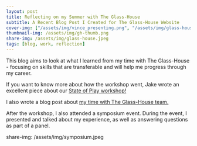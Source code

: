 ```yaml
---
layout: post
title: Reflecting on my Summer with The Glass-House
subtitle: A Recent Blog Post I Created for The Glass-House Website
cover-img: ["/assets/img/vince_presenting.png", "/assets/img/glass-house.jpeg"]
thumbnail-img: /assets/img/gh-thumb.png
share-img: /assets/img/glass-house.jpeg
tags: [blog, work, reflection]
---
```


This blog aims to look at what I learned from my time with The Glass-House - focusing on skills that are transferable and will help me progress through my career.

If you want to know more about how the workshop went, Jake wrote an excellent piece about our [State of Play workshop!](https://theglasshouse.org.uk/co-design-collaboration/the-state-of-play-workshop-a-design-and-gaming-workshop-at-the-national-videogame-museum/)

I also wrote a blog post about [my time with The Glass-House team.](https://theglasshouse.org.uk/co-design-collaboration/vinces-journey-during-the-glass-house-internship/)


After the workshop, I also attended a symposium event. 
During the event, I presented and talked about my experience, as well as answering questions as part of a panel.

share-img: /assets/img/symposium.jpeg
